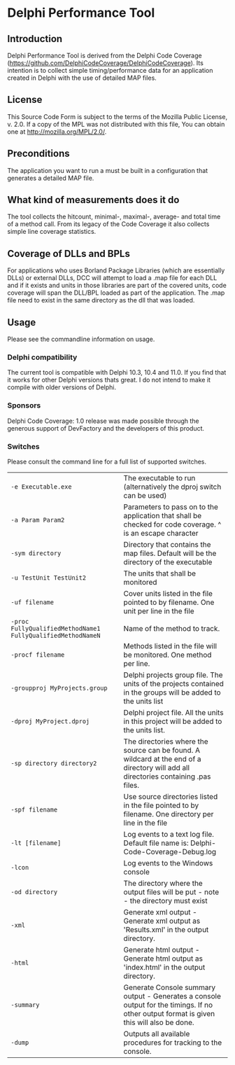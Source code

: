 # Delphi Performance Tool

## Introduction
Delphi Performance Tool is derived from the Delphi Code Coverage (https://github.com/DelphiCodeCoverage/DelphiCodeCoverage).
Its intention is to collect simple timing/performance data for an application created in Delphi with the use of detailed MAP files.

## License
This Source Code Form is subject to the terms of the Mozilla Public License, 
v. 2.0. If a copy of the MPL was not distributed with this file, 
You can obtain one at http://mozilla.org/MPL/2.0/.

## Preconditions
The application you want to run a must be built in a configuration that generates a detailed MAP file.

## What kind of measurements does it do
The tool collects the hitcount, minimal-, maximal-, average- and total time of a method call.
From its legacy of the Code Coverage it also collects simple line coverage statistics.

## Coverage of DLLs and BPLs
For applications who uses Borland Package Libraries (which are essentially DLLs) or external DLLs, DCC will attempt to 
load a .map file for each DLL and if it exists and units in those libraries are part of the covered units, 
code coverage will span the DLL/BPL loaded as part of the application. The .map file need to exist in the same 
directory as the dll that was loaded.

## Usage
Please see the commandline information on usage.

### Delphi compatibility
The current tool is compatible with Delphi 10.3, 10.4 and 11.0. 
If you find that it works for other Delphi versions thats great. 
I do not intend to make it compile with older versions of Delphi.

### Sponsors
Delphi Code Coverage: 1.0 release was made possible through the generous support of DevFactory and the developers of this product.

### Switches
Please consult the command line for a full list of supported switches.
<table>
    <tr><td><code>-e Executable.exe</code></td><td>The executable to run (alternatively the dproj switch can be used)</td></tr>
	<tr><td><code>-a Param Param2</code></td><td>Parameters to pass on to the application that shall be checked for code coverage. ^ is an escape character</td></tr>
	<tr><td><code>-sym directory</code></td><td>Directory that contains the map files. Default will be the directory of the executable</td></tr>
	<tr><td><code>-u TestUnit TestUnit2</code></td><td>The units that shall be monitored</td></tr>
    <tr><td><code>-uf filename</code></td><td>Cover units listed in the file pointed to by filename. One unit per line in the file</td></tr>
	<tr><td><code>-proc FullyQualifiedMethodName1 FullyQualifiedMethodNameN</code></td><td>Name of the method to track.</td></tr>
	<tr><td><code>-procf filename</code></td><td>Methods listed in the file will be monitored. One method per line.</td></tr>
    <tr><td><code>-groupproj MyProjects.group</code></td><td>Delphi projects group file. The units of the projects contained in the groups will be added to the units list</td></tr>
	<tr><td><code>-dproj MyProject.dproj</code></td><td>Delphi project file. All the units in this project will be added to the units list.</td></tr>
	<tr><td><code>-sp directory directory2</code></td><td>The directories where the source can be found. A wildcard at the end of a directory will add all directories containing .pas files.</td></tr>
    <tr><td><code>-spf filename</code></td><td>Use source directories listed in the file pointed to by filename. One directory per line in the file</td></tr>    
	<tr><td><code>-lt [filename]</code></td><td>Log events to a text log file. Default file name is: Delphi-Code-Coverage-Debug.log</td></tr>
    <tr><td><code>-lcon</code></td><td>Log events to the Windows console</td></tr>
    <tr><td><code>-od directory</code></td><td>The directory where the output files will be put - note - the directory must exist</td></tr>  
    <tr><td><code>-xml</code></td><td>Generate xml output - Generate xml output as 'Results.xml' in the output directory.</td></tr>
    <tr><td><code>-html</code></td><td>Generate html output - Generate html output as 'index.html' in the output directory.</td></tr>
	<tr><td><code>-summary</code></td><td>Generate Console summary output - Generates a console output for the timings. If no other output format is given this will also be done.</td></tr>
	<tr><td><code>-dump</code></td><td>Outputs all available procedures for tracking to the console.</td></tr>
</table>
